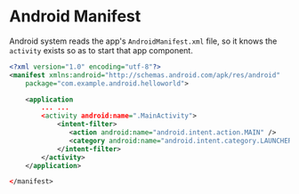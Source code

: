 # Android Manifest

Android system reads the app's `AndroidManifest.xml` file, so it knows the `activity` exists so as to start that app component.

```xml
<?xml version="1.0" encoding="utf-8"?>
<manifest xmlns:android="http://schemas.android.com/apk/res/android"
    package="com.example.android.helloworld">

    <application
        ... ...
        <activity android:name=".MainActivity">
            <intent-filter>
               <action android:name="android.intent.action.MAIN" />
               <category android:name="android.intent.category.LAUNCHER" />
            </intent-filter>
        </activity>
    </application>

</manifest>
```